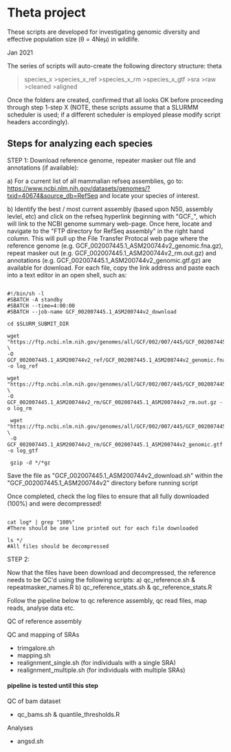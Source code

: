 # Theta project

These scripts are developed for investigating genomic diversity and effective population size (θ = 4Neμ) in wildlife.

Jan 2021

The series of scripts will auto-create the following directory structure:
theta
  >species_x
      >species_x_ref
      >species_x_rm
      >species_x_gtf
      >sra
         >raw
         >cleaned
         >aligned
         
Once the folders are created, confirmed that all looks OK before proceeding through step 1-step X (NOTE, these scripts assume that a SLURMM scheduler is used; if a different scheduler is employed please modify script headers accordingly).

## Steps for analyzing each species

STEP 1: Download reference genome, repeater masker out file and annotations (if available):

a) For a current list of all mammalian refseq assemblies, go to: https://www.ncbi.nlm.nih.gov/datasets/genomes/?txid=40674&source_db=RefSeq
and locate your species of interest. 

b) Identify the best / most current assembly (based upon N50, assembly levlel, etc) and click on the refseq hyperlink beginning with "GCF_", which will link to the NCBI genome summary web-page. Once here, locate and navigate to the "FTP directory for RefSeq assembly" in the right hand column. This will pull up the File Transfer Protocal web page where the reference genome (e.g. GCF_002007445.1_ASM200744v2_genomic.fna.gz), repeat masker out (e.g. GCF_002007445.1_ASM200744v2_rm.out.gz) and annotations (e.g. GCF_002007445.1_ASM200744v2_genomic.gtf.gz) are available for download. For each file, copy the link address and paste each into a text editor in an open shell, such as:

```

#!/bin/sh -l
#SBATCH -A standby
#SBATCH --time=4:00:00
#SBATCH --job-name GCF_002007445.1_ASM200744v2_download

cd $SLURM_SUBMIT_DIR

wget "https://ftp.ncbi.nlm.nih.gov/genomes/all/GCF/002/007/445/GCF_002007445.1_ASM200744v2/GCF_002007445.1_ASM200744v2_genomic.fna.gz" \
-O GCF_002007445.1_ASM200744v2_ref/GCF_002007445.1_ASM200744v2_genomic.fna.gz -o log_ref 

wget "https://ftp.ncbi.nlm.nih.gov/genomes/all/GCF/002/007/445/GCF_002007445.1_ASM200744v2/GCF_002007445.1_ASM200744v2_rm.out.gz" \
-O GCF_002007445.1_ASM200744v2_rm/GCF_002007445.1_ASM200744v2_rm.out.gz -o log_rm

 wget "https://ftp.ncbi.nlm.nih.gov/genomes/all/GCF/002/007/445/GCF_002007445.1_ASM200744v2/GCF_002007445.1_ASM200744v2_genomic.gtf.gz" \
 -O GCF_002007445.1_ASM200744v2_rm/GCF_002007445.1_ASM200744v2_genomic.gtf.gz -o log_gtf
 
 gzip -d */*gz

```

Save the file as "GCF_002007445.1_ASM200744v2_download.sh" within the "GCF_002007445.1_ASM200744v2" directory before running script

Once completed, check the log files to ensure that all fully downloaded (100%) and were decompressed!

```

cat log* | grep "100%" 
#There should be one line printed out for each file downloaded

ls */
#All files should be decompressed

```

STEP 2:

Now that the files have been download and decompressed, the reference needs to be QC'd using the following scripts:
  a) qc_reference.sh & repeatmasker_names.R
  b) qc_reference_stats.sh & qc_reference_stats.R


Follow the pipeline below to qc reference assembly, qc read files, map reads, analyse data etc.

QC of reference assembly


QC and mapping of SRAs
- trimgalore.sh
- mapping.sh
- realignment_single.sh (for individuals with a single SRA)
- realignment_multiple.sh (for individuals with multiple SRAs)

#### pipeline is tested until this step ####
QC of bam dataset
- qc_bams.sh & quantile_thresholds.R



Analyses
- angsd.sh



